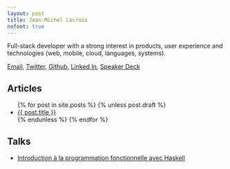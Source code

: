 ```yaml
---
layout: post
title: Jean-Michel Lacroix
nofoot: true
---
```


Full-stack developer with a strong interest in products, user experience and technologies (web, mobile, cloud, languages, systems).

<a href="mailto:&nbsp;j&nbsp;e&nbsp;&#64;&nbsp;n&nbsp;&#45;m&nbsp;i&nbsp;&#46;&nbsp;c&nbsp;h">Email</a>,
[Twitter](http://twitter.com/jmlacroix),
[Github](http://github.com/jmlacroix),
[Linked In](http://linkedin.com/in/jmlacroix),
[Speaker Deck](http://speakerdeck.com/u/jmlacroix)

Articles
--------

<ul>
{% for post in site.posts %}
  {% unless post.draft %}
  <li><a href="{{ post.url }}">{{ post.title }}</a></li>
  {% endunless %}
{% endfor %}
</ul>

Talks
-----

 - <a href="/archives/ipfh.html">Introduction à la programmation fonctionnelle avec Haskell</a>

